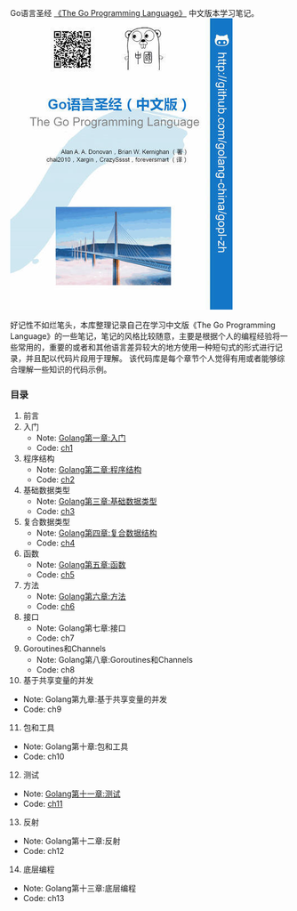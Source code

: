 Go语言圣经 [《The Go Programming Language》](http://www.gopl.io) 中文版本学习笔记。
![cover](cover.jpg)

好记性不如烂笔头，本库整理记录自己在学习中文版《The Go Programming Language》的一些笔记，笔记的风格比较随意，主要是根据个人的编程经验将一些常用的，重要的或者和其他语言差异较大的地方使用一种短句式的形式进行记录，并且配以代码片段用于理解。
该代码库是每个章节个人觉得有用或者能够综合理解一些知识的代码示例。

### 目录
1. 前言
2. 入门
   * Note: [Golang第一章:入门](http://kdf5000.com/2017/02/25/Golang第一章-入门/)
   * Code: [ch1](src/ch1)
3. 程序结构
   * Note: [Golang第二章:程序结构](http://kdf5000.com/2017/02/25/Golang第二章-程序结构/)
   * Code: [ch2](src/ch2)
4. 基础数据类型
   * Note: [Golang第三章:基础数据类型](http://kdf5000.com/2017/02/25/Golang第三章-基础数据类型//)
   * Code: [ch3](src/ch3)
5. 复合数据类型
   * Note: [Golang第四章:复合数据结构](http://kdf5000.com/2017/02/25/Golang第四章-复合数据类型/)
   * Code: [ch4](src/ch4)
6. 函数
   * Note: [Golang第五章:函数](http://kdf5000.com/2017/03/11/Golang第五章-函数/)
   * Code: [ch5](src/ch5)
7. 方法
   * Note: [Golang第六章:方法](http://kdf5000.com/2017/03/15/Golang第六章-方法/)
   * Code: [ch6](src/ch6)
8. 接口
   * Note: Golang第七章:接口
   * Code: ch7
9. Goroutines和Channels
   * Note: Golang第八章:Goroutines和Channels
   * Code: ch8
10. 基于共享变量的并发
   * Note: Golang第九章:基于共享变量的并发
   * Code: ch9
11. 包和工具
   * Note: Golang第十章:包和工具
   * Code: ch10
12. 测试
   * Note: [Golang第十一章:测试](http://kdf5000.com/2017/03/28/Golang第十一章-测试/)
   * Code: [ch11](src/ch11)
13. 反射
   * Note: Golang第十二章:反射
   * Code: ch12
14. 底层编程
   * Note: Golang第十三章:底层编程
   * Code: ch13

